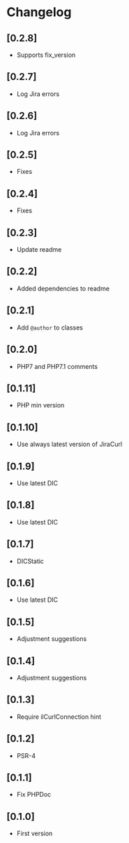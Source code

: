 # Changelog

## [0.2.8]
- Supports fix_version

## [0.2.7]
- Log Jira errors

## [0.2.6]
- Log Jira errors

## [0.2.5]
- Fixes

## [0.2.4]
- Fixes

## [0.2.3]
- Update readme

## [0.2.2]
- Added dependencies to readme

## [0.2.1]
- Add `@author` to classes

## [0.2.0]
- PHP7 and PHP7.1 comments

## [0.1.11]
- PHP min version

## [0.1.10]
- Use always latest version of JiraCurl

## [0.1.9]
- Use latest DIC

## [0.1.8]
- Use latest DIC

## [0.1.7]
- DICStatic

## [0.1.6]
- Use latest DIC

## [0.1.5]
- Adjustment suggestions

## [0.1.4]
- Adjustment suggestions

## [0.1.3]
- Require ilCurlConnection hint

## [0.1.2]
- PSR-4

## [0.1.1]
- Fix PHPDoc

## [0.1.0]
- First version
